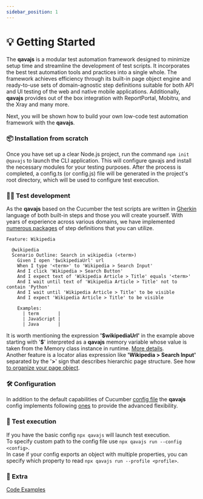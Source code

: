 ```yaml
---
sidebar_position: 1
---
```


# 💡 Getting Started

The **qavajs** is a modular test automation framework designed to minimize setup time and streamline the development of test scripts. It incorporates the best test automation tools and practices into a single whole. The framework achieves efficiency through its built-in page object engine and ready-to-use sets of domain-agnostic step definitions suitable for both API and UI testing of the web and native mobile applications. Additionally, **qavajs** provides out of the box integration with ReportPortal, Mobitru, and the Xray and many more.

Next, you will be shown how to build your own low-code test automation framework with the **qavajs**.

### 📦 Installation from scratch
Once you have set up a clear Node.js project, run the command `npm init @qavajs` to launch the CLI application. This will configure qavajs and install the necessary modules for your testing purposes. After the process is completed, a config.ts (or config.js) file will be generated in the project's root directory, which will be used to configure test execution.
### 👨‍💻 Test development
As the **qavajs** based on the Cucumber the test scripts are written in [Gherkin](https://cucumber.io/docs/gherkin/reference/) language of both built-in steps and those you will create yourself.
With years of experience across various domains, we have implemented [numerous packages](https://github.com/orgs/qavajs/repositories?q=steps&type=all) of step definitions that you can utilize.
```gherkin
Feature: Wikipedia

  @wikipedia
  Scenario Outline: Search in wikipedia (<term>)
    Given I open '$wikipediaUrl' url
    When I type '<term>' to 'Wikipedia > Search Input'
    And I click 'Wikipedia > Search Button'
    And I expect text of 'Wikipedia Article > Title' equals '<term>'
    And I wait until text of 'Wikipedia Article > Title' not to contain 'Python'
    And I wait until 'Wikipedia Article > Title' to be visible
    And I expect 'Wikipedia Article > Title' to be visible

    Examples:
      | term       |
      | JavaScript |
      | Java       |
```
It is worth mentioning the expression **'$wikipediaUrl'** in the example above starting with '**\$**' interpreted as a **qavajs** memory variable whose value is taken from the Memory class instance in runtime. [More details](https://qavajs.github.io/docs/Guides/memory).  
Another feature is a locator alias expression like **'Wikipedia > Search Input'** separated by the '**\>**' sign that describes hierarchic page structure. See how [to organize your page object](https://qavajs.github.io/docs/Guides/page-object-v2).

### 🛠️ Configuration
In addition to the default capabilities of Cucumber [config file](https://github.com/cucumber/cucumber-js/blob/main/docs/configuration.md#options) the **qavajs** config implements following [ones](https://github.com/qavajs/core/blob/main/src/IQavajsConfig.ts) to provide the advanced flexibility.

### 🔬 Test execution
If you have the basic config `npx qavajs` will launch test execution.  
To specify custom path to the config file use `npx qavajs run --config <config>`.  
In case if your config exports an object with multiple properties, you can specify which property to read `npx qavajs run --profile <profile>`.

### 📘 Extra
[Code Examples](https://github.com/qavajs/demo)
